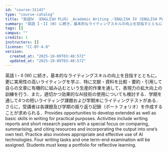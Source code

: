 ```yaml
---
id: "course:31143"
type: "course-catalog"
title: "英語Ⅳ （ENGLISH PLUS）_Academic Writing ／ENGLISH IV (ENGLISH PLUS)"
summary: "英語 I・II (W) に続き，基本的なライティングスキルの向上を目指すとともに，更に実用性の高いライティングを学ぶ．特に文献・資料を比較・要約・引用して自らの文章に有機的に組み込むという生産的作業を通して，表現力の拡大向上の訓練を行う．ま…"
tags: []
campus: ""
credits: 1
instructors: []
license: "CC-BY-4.0"
version:
  created_at: "2025-10-09T03:48:57Z"
  updated_at: "2025-10-09T03:48:57Z"
---
```

英語 I・II (W) に続き，基本的なライティングスキルの向上を目指すとともに，更に実用性の高いライティングを学ぶ．特に文献・資料を比較・要約・引用して自らの文章に有機的に組み込むという生産的作業を通して，表現力の拡大向上の訓練を行う．また，適切かつ効果的なAI技術の使用についても検討する．学期を通して4つの短いライティング課題および学期末にライティングテストがある．さらに，受講者は各課題及び学期の振り返り記録（ポートフォリオ）を作成することが求められる．Provides opportunities to develop extended as well as basic skills in writing for practical purposes. Activities include writing reports and short research papers with a special focus on comparing, summarising, and citing resources and incorporating the output into one’s own text. Practice also involves appropriate and effective use of AI technologies. Four writing tasks and one term-end examination will be assigned. Students must keep a portfolio for reflective learning.
